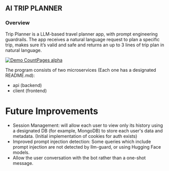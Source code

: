 ## AI TRIP PLANNER ##

### Overview ###

Trip Planner is a LLM-based travel planner app, with prompt engineering guardrails.
The app receives a natural language request to plan a specific trip, makes sure it’s valid and safe and returns an up to
3 lines of trip plan in natural language.

[![Demo CountPages alpha](https://media.giphy.com/media/v1.Y2lkPTc5MGI3NjExbXZnMjVtZm83eXczcWY2NGN4a3FnMG81ZXh4cjVhanFoNGdtYnA1ZSZlcD12MV9pbnRlcm5hbF9naWZfYnlfaWQmY3Q9Zw/dgIGW95eulWfKFQk0G/giphy.gif
)](https://media.giphy.com/media/v1.Y2lkPTc5MGI3NjExbXZnMjVtZm83eXczcWY2NGN4a3FnMG81ZXh4cjVhanFoNGdtYnA1ZSZlcD12MV9pbnRlcm5hbF9naWZfYnlfaWQmY3Q9Zw/dgIGW95eulWfKFQk0G/giphy.gif
)

The program consists of two microservices (Each one has a designated README.md):
- api (backend)
- client (frontend)


# Future Improvements

- Session Management: will allow each user to view only its history using a designated DB (for example,
  MongoDB) to store each user's data and metadata. (Initial implementation of cookies for auth exists)
- Improved prompt injection detection: Some queries which include prompt injection are not detected by llm-guard,
  or using Hugging Face models. 
- Allow the user conversation with the bot rather than a one-shot message.
